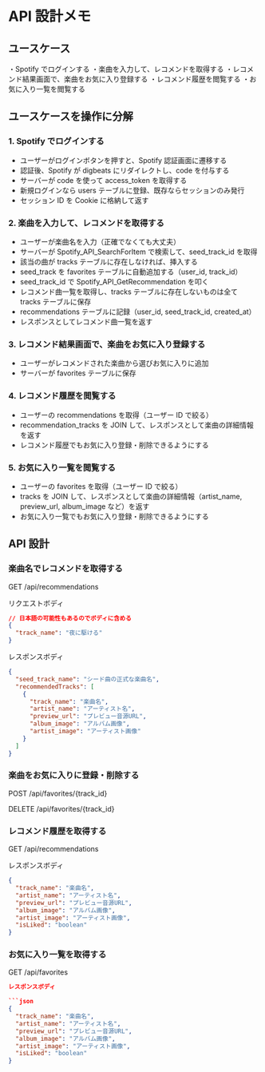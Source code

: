 # API 設計メモ

## ユースケース

・Spotify でログインする
・楽曲を入力して、レコメンドを取得する
・レコメンド結果画面で、楽曲をお気に入り登録する
・レコメンド履歴を閲覧する
・お気に入り一覧を閲覧する

## ユースケースを操作に分解

### 1. Spotify でログインする

- ユーザーがログインボタンを押すと、Spotify 認証画面に遷移する
- 認証後、Spotify が digbeats にリダイレクトし、code を付与する
- サーバーが code を使って access_token を取得する
- 新規ログインなら users テーブルに登録、既存ならセッションのみ発行
- セッション ID を Cookie に格納して返す

### 2. 楽曲を入力して、レコメンドを取得する

- ユーザーが楽曲名を入力（正確でなくても大丈夫）
- サーバーが Spotify_API_SearchForItem で検索して、seed_track_id を取得
- 該当の曲が tracks テーブルに存在しなければ、挿入する
- seed_track を favorites テーブルに自動追加する（user_id, track_id）
- seed_track_id で Spotify_API_GetRecommendation を叩く
- レコメンド曲一覧を取得し、tracks テーブルに存在しないものは全て tracks テーブルに保存
- recommendations テーブルに記録（user_id, seed_track_id, created_at）
- レスポンスとしてレコメンド曲一覧を返す

### 3. レコメンド結果画面で、楽曲をお気に入り登録する

- ユーザーがレコメンドされた楽曲から選びお気に入りに追加
- サーバーが favorites テーブルに保存

### 4. レコメンド履歴を閲覧する

- ユーザーの recommendations を取得（ユーザー ID で絞る）
- recommendation_tracks を JOIN して、レスポンスとして楽曲の詳細情報を返す
- レコメンド履歴でもお気に入り登録・削除できるようにする

### 5. お気に入り一覧を閲覧する

- ユーザーの favorites を取得（ユーザー ID で絞る）
- tracks を JOIN して、レスポンスとして楽曲の詳細情報（artist_name, preview_url, album_image など）を返す
- お気に入り一覧でもお気に入り登録・削除できるようにする

## API 設計

### 楽曲名でレコメンドを取得する

GET /api/recommendations

リクエストボディ

```json
// 日本語の可能性もあるのでボディに含める
{
  "track_name": "夜に駆ける"
}
```

レスポンスボディ

```json
{
  "seed_track_name": "シード曲の正式な楽曲名",
  "recommendedTracks": [
    {
      "track_name": "楽曲名",
      "artist_name": "アーティスト名",
      "preview_url": "プレビュー音源URL",
      "album_image": "アルバム画像",
      "artist_image": "アーティスト画像"
    }
  ]
}
```

### 楽曲をお気に入りに登録・削除する

POST /api/favorites/{track_id}

DELETE /api/favorites/{track_id}

### レコメンド履歴を取得する

GET /api/recommendations

レスポンスボディ

```json
{
  "track_name": "楽曲名",
  "artist_name": "アーティスト名",
  "preview_url": "プレビュー音源URL",
  "album_image": "アルバム画像",
  "artist_image": "アーティスト画像",
  "isLiked": "boolean"
}
```

### お気に入り一覧を取得する

GET /api/favorites

````json
レスポンスボディ

```json
{
  "track_name": "楽曲名",
  "artist_name": "アーティスト名",
  "preview_url": "プレビュー音源URL",
  "album_image": "アルバム画像",
  "artist_image": "アーティスト画像",
  "isLiked": "boolean"
}
````
